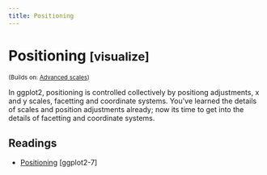 ```yaml
---
title: Positioning
---
```


<!-- Generated automatically from vis-position.yml. Do not edit by hand -->

# Positioning <small class='visualize'>[visualize]</small>
<small>(Builds on: [Advanced scales](vis-scales-2.md))</small>

In ggplot2, positioning is controlled collectively by positiong adjustments,
x and y scales, facetting and coordinate systems. You've learned the details
of scales and position adjustments already; now its time to get into the
details of facetting and coordinate systems.

## Readings

  * [Positioning](https://link-springer-com.stanford.idm.oclc.org/chapter/10.1007/978-3-319-24277-4_7) [ggplot2-7]


